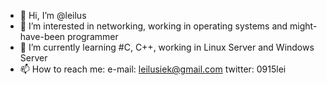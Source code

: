 - 👋 Hi, I’m @leilus
- 👀 I’m interested in networking, working in operating systems and might-have-been programmer
- 🌱 I’m currently learning #C, C++, working in Linux Server and Windows Server
- 📫 How to reach me: e-mail: leilusiek@gmail.com twitter: 0915lei

<!---
leilus/leilus is a ✨ special ✨ repository because its `README.md` (this file) appears on your GitHub profile.
You can click the Preview link to take a look at your changes.
--->
